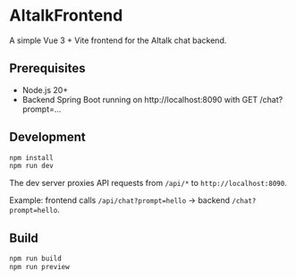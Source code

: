 # AItalkFrontend

A simple Vue 3 + Vite frontend for the AItalk chat backend.

## Prerequisites
- Node.js 20+
- Backend Spring Boot running on http://localhost:8090 with GET /chat?prompt=...

## Development
```sh
npm install
npm run dev
```
The dev server proxies API requests from `/api/*` to `http://localhost:8090`.

Example: frontend calls `/api/chat?prompt=hello` → backend `/chat?prompt=hello`.

## Build
```sh
npm run build
npm run preview
```
